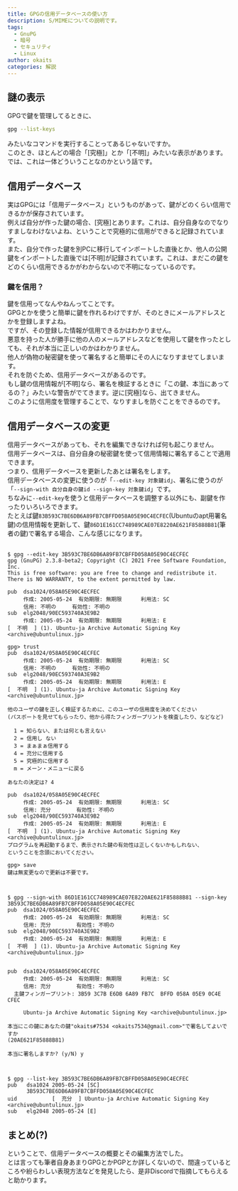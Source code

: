 ```yaml
---
title: GPGの信用データベースの使い方
description: S/MIMEについての説明です。
tags:
  - GnuPG
  - 暗号
  - セキュリティ
  - Linux
author: okaits
categories: 解説
---
```

<div class="adservice-pc"></div>

## 謎の表示
GPGで鍵を管理してるときに、
```bash
gpg --list-keys
```
みたいなコマンドを実行することってあるじゃないですか。<br>
このとき、ほとんどの場合「[究極]」とか「[不明]」みたいな表示があります。<br>
では、これは一体どういうことなのかという話です。<br>

## 信用データベース
実はGPGには「信用データベース」というものがあって、鍵がどのくらい信用できるかが保存されています。<br>
例えば自分が作った鍵の場合、[究極]とあります。これは、自分自身なのでなりすましなわけないよね、ということで究極的に信用ができると記録されています。<br>
また、自分で作った鍵を別PCに移行してインポートした直後とか、他人の公開鍵をインポートした直後では[不明]が記録されています。これは、まだこの鍵をどのくらい信用できるかがわからないので不明になっているのです。<br>

### 鍵を信用？
鍵を信用ってなんやねんってことです。<br>
GPGとかを使うと簡単に鍵を作れるわけですが、そのときにメールアドレスとかを登録しますよね。<br>
ですが、その登録した情報が信用できるかはわかりません。<br>
悪意を持った人が勝手に他の人のメールアドレスなどを使用して鍵を作ったとしても、それが本当に正しいのかはわかりません。<br>
他人が偽物の秘密鍵を使って署名すると簡単にその人になりすませてしまいます。<br>
それを防ぐため、信用データベースがあるのです。<br>
もし鍵の信用情報が[不明]なら、署名を検証するときに「この鍵、本当にあってるの？」みたいな警告がでてきます。逆に[究極]なら、出てきません。<br>
このように信用度を管理することで、なりすましを防ぐことをできるのです。<br>

## 信用データベースの変更
信用データベースがあっても、それを編集できなければ何も起こりません。<br>
信用データベースは、自分自身の秘密鍵を使って信用情報に署名することで適用できます。<br>
つまり、信用データベースを更新したあとは署名をします。<br>
信用データベースの変更に使うのが「`--edit-key 対象鍵id`」、署名に使うのが「`--sign-with 自分自身の鍵id --sign-key 対象鍵id`」です。<br>
ちなみに`--edit-key`を使うと信用データベースを調整する以外にも、副鍵を作ったりいろいろできます。<br>
たとえば鍵`83B593C7BE6DB6A89FB7CBFFD058A05E90C4ECFEC`(Ubuntuのapt用署名鍵)の信用情報を更新して、鍵`86D1E161CC748989CAE07E8220AE621F85888B81`(筆者の鍵)で署名する場合、こんな感じになります。<br><br>

```
$ gpg --edit-key 3B593C7BE6DB6A89FB7CBFFD058A05E90C4ECFEC
gpg (GnuPG) 2.3.8-beta2; Copyright (C) 2021 Free Software Foundation, Inc.
This is free software: you are free to change and redistribute it.
There is NO WARRANTY, to the extent permitted by law.

pub  dsa1024/058A05E90C4ECFEC
     作成: 2005-05-24  有効期限: 無期限      利用法: SC  
     信用: 不明の     有効性: 不明の
sub  elg2048/90EC593740A3E9B2
     作成: 2005-05-24  有効期限: 無期限      利用法: E   
[  不明  ] (1). Ubuntu-ja Archive Automatic Signing Key <archive@ubuntulinux.jp>

gpg> trust
pub  dsa1024/058A05E90C4ECFEC
     作成: 2005-05-24  有効期限: 無期限      利用法: SC  
     信用: 不明の     有効性: 不明の
sub  elg2048/90EC593740A3E9B2
     作成: 2005-05-24  有効期限: 無期限      利用法: E   
[  不明  ] (1). Ubuntu-ja Archive Automatic Signing Key <archive@ubuntulinux.jp>

他のユーザの鍵を正しく検証するために、このユーザの信用度を決めてください
(パスポートを見せてもらったり、他から得たフィンガープリントを検査したり、などなど)

  1 = 知らない、または何とも言えない
  2 = 信用し ない
  3 = まぁまぁ信用する
  4 = 充分に信用する
  5 = 究極的に信用する
  m = メーン・メニューに戻る

あなたの決定は? 4
                        
pub  dsa1024/058A05E90C4ECFEC
     作成: 2005-05-24  有効期限: 無期限      利用法: SC  
     信用: 充分        有効性: 不明の
sub  elg2048/90EC593740A3E9B2
     作成: 2005-05-24  有効期限: 無期限      利用法: E   
[  不明  ] (1). Ubuntu-ja Archive Automatic Signing Key <archive@ubuntulinux.jp>
プログラムを再起動するまで、表示された鍵の有効性は正しくないかもしれない、
ということを念頭においてください。

gpg> save
鍵は無変更なので更新は不要です。



$ gpg --sign-with 86D1E161CC748989CAE07E8220AE621F85888B81 --sign-key 3B593C7BE6DB6A89FB7CBFFD058A05E90C4ECFEC
pub  dsa1024/058A05E90C4ECFEC
     作成: 2005-05-24  有効期限: 無期限      利用法: SC  
     信用: 充分        有効性: 不明の
sub  elg2048/90EC593740A3E9B2
     作成: 2005-05-24  有効期限: 無期限      利用法: E   
[  不明  ] (1). Ubuntu-ja Archive Automatic Signing Key <archive@ubuntulinux.jp>


pub  dsa1024/058A05E90C4ECFEC
     作成: 2005-05-24  有効期限: 無期限      利用法: SC  
     信用: 充分        有効性: 不明の
  主鍵フィンガープリント: 3B59 3C7B E6DB 6A89 FB7C  BFFD 058A 05E9 0C4E CFEC

     Ubuntu-ja Archive Automatic Signing Key <archive@ubuntulinux.jp>

本当にこの鍵にあなたの鍵"okaits#7534 <okaits7534@gmail.com>"で署名してよいですか
(20AE621F85888B81)

本当に署名しますか? (y/N) y
                                    


$ gpg --list-key 3B593C7BE6DB6A89FB7CBFFD058A05E90C4ECFEC
pub   dsa1024 2005-05-24 [SC]
      3B593C7BE6DB6A89FB7CBFFD058A05E90C4ECFEC
uid           [  充分  ] Ubuntu-ja Archive Automatic Signing Key <archive@ubuntulinux.jp>
sub   elg2048 2005-05-24 [E]

```


## まとめ(?)
ということで、信用データベースの概要とその編集方法でした。<br>
とは言っても筆者自身あまりGPGとかPGPとか詳しくないので、間違っているところや紛らわしい表現方法などを発見したら、是非Discordで指摘してもらえると助かります。